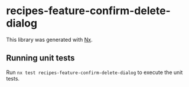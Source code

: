 # recipes-feature-confirm-delete-dialog

This library was generated with [Nx](https://nx.dev).

## Running unit tests

Run `nx test recipes-feature-confirm-delete-dialog` to execute the unit tests.
